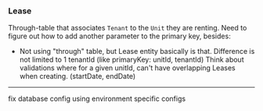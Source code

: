 ### Lease
Through-table that associates `Tenant` to the `Unit` they are renting. Need to figure out how to add another parameter to the primary key, besides:
- Not using "through" table, but Lease entity basically is that. Difference is not limited to 1 tenantId (like primaryKey: unitId, tenantId)
Think about validations where for a given unitId, can't have overlapping Leases when creating.
(startDate, endDate)

***

fix database config using environment specific configs

